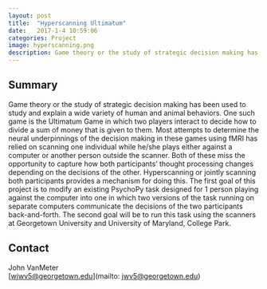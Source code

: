 ```yaml
---
layout: post
title:  "Hyperscanning Ultimatum"
date:   2017-1-4 10:59:06
categories: Project
image: hyperscanning.png
description: Game theory or the study of strategic decision making has been used to study and explain a wide variety of human and animal behaviors.
---
```

## Summary
Game theory or the study of strategic decision making has been used to study and explain a wide variety of human and animal behaviors. One such game is the Ultimatum Game in which two players interact to decide how to divide a sum of money that is given to them. Most attempts to determine the neural underpinnings of the decision making in these games using fMRI has relied on scanning one individual while he/she plays either against a computer or another person outside the scanner. Both of these miss the opportunity to capture how both participants’ thought processing changes depending on the decisions of the other. Hyperscanning or jointly scanning both participants provides a mechanism for doing this. The first goal of this project is to modify an existing PsychoPy task designed for 1 person playing against the computer into one in which two versions of the task running on separate computers communicate the decisions of the two participants back-and-forth. The second goal will be to run this task using the scanners at Georgetown University and University of Maryland, College Park.

## Contact  
John VanMeter  
[wjwv5@georgetown.edu](mailto: jwv5@georgetown.edu)  

